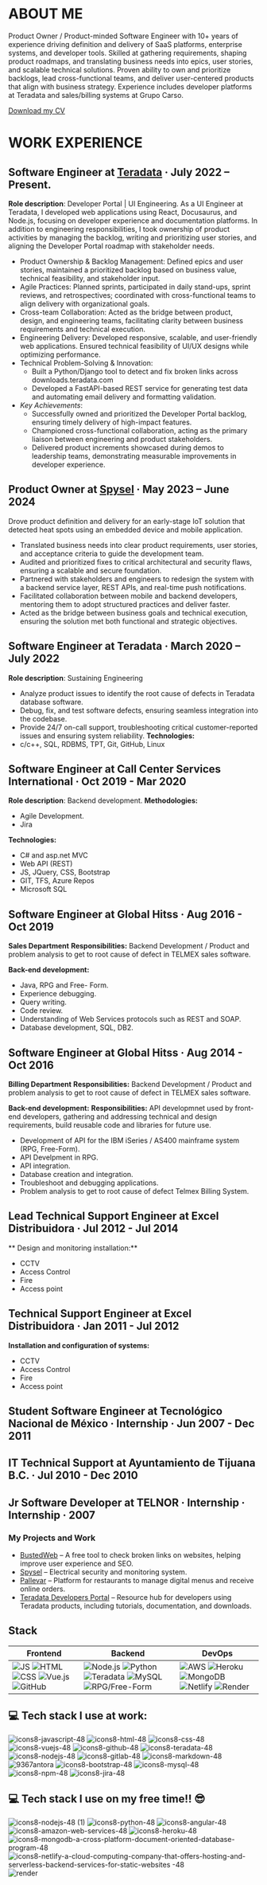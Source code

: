
# ABOUT ME 

Product Owner / Product-minded Software Engineer with 10+ years of experience driving definition and delivery of SaaS platforms, enterprise systems, and developer tools. Skilled at gathering requirements, shaping product roadmaps, and translating business needs into epics, user stories, and scalable technical solutions. Proven ability to own and prioritize backlogs, lead cross-functional teams, and deliver user-centered products that align with business strategy. Experience includes developer platforms at Teradata and sales/billing systems at Grupo Carso. 

<a href="https://github.com/ObedVega/ObedVega/blob/main/ObedVegaCV.pdf" download>Download my CV</a>

# WORK EXPERIENCE  

## Software Engineer at [Teradata](https://www.teradata.com/) · July 2022 – Present. 

**Role description**: Developer Portal | UI Engineering. 
As a UI Engineer at Teradata, I developed web applications using React, Docusaurus, and Node.js, focusing on developer experience and documentation platforms. In addition to engineering responsibilities, I took ownership of product activities by managing the backlog, writing and prioritizing user stories, and aligning the Developer Portal roadmap with stakeholder needs. 

- Product Ownership & Backlog Management: Defined epics and user stories, maintained a prioritized backlog based on business value, technical feasibility, and stakeholder input. 
- Agile Practices: Planned sprints, participated in daily stand-ups, sprint reviews, and retrospectives; coordinated with cross-functional teams to align delivery with organizational goals. 
- Cross-team Collaboration: Acted as the bridge between product, design, and engineering teams, facilitating clarity between business requirements and technical execution. 
- Engineering Delivery: Developed responsive, scalable, and user-friendly web applications. Ensured technical feasibility of UI/UX designs while optimizing performance. 
- Technical Problem-Solving & Innovation: 
  - Built a Python/Django tool to detect and fix broken links across downloads.teradata.com 
  - Developed a FastAPI-based REST service for generating test data and automating email delivery and formatting validation. 
- *Key Achievements*: 
  - Successfully owned and prioritized the Developer Portal backlog, ensuring timely delivery of high-impact features. 
  - Championed cross-functional collaboration, acting as the primary liaison between engineering and product stakeholders. 
  - Delivered product increments showcased during demos to leadership teams, demonstrating measurable improvements in developer experience.
 
## Product Owner at [Spysel](https://spysel.com/) · May 2023 – June 2024  
Drove product definition and delivery for an early-stage IoT solution that detected heat spots using an embedded device and mobile application. 
- Translated business needs into clear product requirements, user stories, and acceptance criteria to guide the development team. 
- Audited and prioritized fixes to critical architectural and security flaws, ensuring a scalable and secure foundation. 
- Partnered with stakeholders and engineers to redesign the system with a backend service layer, REST APIs, and real-time push notifications. 
- Facilitated collaboration between mobile and backend developers, mentoring them to adopt structured practices and deliver faster. 
- Acted as the bridge between business goals and technical execution, ensuring the solution met both functional and strategic objectives. 

## Software Engineer at Teradata · March 2020 – July 2022 
**Role description**: Sustaining Engineering 
- Analyze product issues to identify the root cause of defects in Teradata database software. 
- Debug, fix, and test software defects, ensuring seamless integration into the codebase. 
- Provide 24/7 on-call support, troubleshooting critical customer-reported issues and ensuring system reliability. 
**Technologies:** 
- c/c++, SQL, RDBMS, TPT, Git, GitHub, Linux 

## Software Engineer at Call Center Services International · Oct 2019 - Mar 2020 
**Role description**: Backend development.
**Methodologies:**
- Agile Development.
- Jira 

**Technologies:**
- C# and asp.net MVC
- Web API (REST)
- JS, JQuery, CSS, Bootstrap 
- GIT, TFS, Azure Repos
- Microsoft SQL

## Software Engineer at Global Hitss · Aug 2016 - Oct 2019 
**Sales Department**
**Responsibilities:** Backend Development / Product and problem analysis to get to root cause of defect in TELMEX sales software.

**Back-end development:** 
- Java, RPG and Free- Form.
- Experience debugging.
- Query writing.
- Code review.
- Understanding of Web Services protocols such as REST and SOAP.
- Database development, SQL, DB2.

## Software Engineer at Global Hitss · Aug 2014 - Oct 2016 
**Billing Department**
**Responsibilities:** Backend Development / Product and problem analysis to get to root cause of defect in TELMEX sales software.

**Back-end development:** 
**Responsibilities:** API developmnet used by front-end developers, gathering and addressing technical and design requirements, build reusable code and libraries for future use.
- Development of API for the IBM iSeries / AS400 mainframe system (RPG, Free-Form).
- API Develpment in RPG.
- API integration.
- Database creation and integration.
- Troubleshoot and debugging applications.
- Problem analysis to get to root cause of defect Telmex Billing System.

## Lead Technical Support Engineer at Excel Distribuidora · Jul 2012 - Jul 2014
** Design and monitoring installation:**
- CCTV
- Access Control
- Fire
- Access point

## Technical Support Engineer at Excel Distribuidora · Jan 2011 - Jul 2012  
**Installation and configuration of systems:**
- CCTV
- Access Control
- Fire
- Access point

## Student Software Engineer at Tecnológico Nacional de México  · Internship · Jun 2007 - Dec 2011 

## IT Technical Support at Ayuntamiento de Tijuana B.C. · Jul 2010 - Dec 2010 

## Jr Software Developer at TELNOR · Internship · Internship · 2007 

### My Projects and Work

- <a href="https://www.bustedweb.me/" target="_blank">BustedWeb</a> – A free tool to check broken links on websites, helping improve user experience and SEO.
- [Spysel](https://spysel.com/) – Electrical security and monitoring system.
- [Pallevar](https://espallevar.com/) – Platform for restaurants to manage digital menus and receive online orders.
- [Teradata Developers Portal](https://developers.teradata.com/) – Resource hub for developers using Teradata products, including tutorials, documentation, and downloads.


## Stack
| Frontend | Backend | DevOps |
|----------|---------|--------|
| ![JS](https://github.com/ObedVega/ObedVega/assets/30850480/96bd6621-1d69-477c-a228-cb2d5c8470af) ![HTML](https://github.com/ObedVega/ObedVega/assets/30850480/0f972c5c-585b-4191-b35d-b8c9a25f0fb7) ![CSS](https://github.com/ObedVega/ObedVega/assets/30850480/2a75b7a1-623e-4c12-9a65-36217e843d0c) ![Vue.js](https://github.com/ObedVega/ObedVega/assets/30850480/cbfba895-b950-4302-9f08-4a24d577c64d) ![GitHub](https://github.com/ObedVega/ObedVega/assets/30850480/827c3e71-8d39-4e7c-81d1-5659bb2deaa2) | ![Node.js](https://github.com/ObedVega/ObedVega/assets/30850480/8b00e01c-3c92-4475-955f-dddca1166f0b) ![Python](https://github.com/ObedVega/ObedVega/assets/30850480/b031e941-e566-4e8f-b657-30f901caccaa) ![Teradata](https://github.com/ObedVega/ObedVega/assets/30850480/9de032be-6d75-4caf-9f3e-731b1419e60c) ![MySQL](https://github.com/ObedVega/ObedVega/assets/30850480/12ccd1e2-8ef5-4b2c-81d9-67f36f752983) ![RPG/Free-Form](https://github.com/ObedVega/ObedVega/assets/30850480/a612a4cd-a2a4-4d6f-93d8-4372210b0e84) | ![AWS](https://github.com/ObedVega/ObedVega/assets/30850480/58df44f9-5021-4336-9fb0-0469ab8dc635) ![Heroku](https://github.com/ObedVega/ObedVega/assets/30850480/4e7772fb-3266-4c71-a436-008ad8f815f1) ![MongoDB](https://github.com/ObedVega/ObedVega/assets/30850480/b7c6f373-d88a-4b94-8cd2-5dca89de777a) ![Netlify](https://github.com/ObedVega/ObedVega/assets/30850480/b31fe35c-82e7-4db6-993b-700573fde71f) ![Render](https://github.com/ObedVega/ObedVega/assets/30850480/bd399198-fb12-426f-8504-5eed6a97ca1c) |


## :computer: Tech stack I use at work:
![icons8-javascript-48](https://github.com/ObedVega/ObedVega/assets/30850480/96bd6621-1d69-477c-a228-cb2d5c8470af)
![icons8-html-48](https://github.com/ObedVega/ObedVega/assets/30850480/0f972c5c-585b-4191-b35d-b8c9a25f0fb7)
![icons8-css-48](https://github.com/ObedVega/ObedVega/assets/30850480/2a75b7a1-623e-4c12-9a65-36217e843d0c)
![icons8-vuejs-48](https://github.com/ObedVega/ObedVega/assets/30850480/cbfba895-b950-4302-9f08-4a24d577c64d)
![icons8-github-48](https://github.com/ObedVega/ObedVega/assets/30850480/827c3e71-8d39-4e7c-81d1-5659bb2deaa2)
![icons8-teradata-48](https://github.com/ObedVega/ObedVega/assets/30850480/9de032be-6d75-4caf-9f3e-731b1419e60c)
![icons8-nodejs-48](https://github.com/ObedVega/ObedVega/assets/30850480/8b00e01c-3c92-4475-955f-dddca1166f0b)
![icons8-gitlab-48](https://github.com/ObedVega/ObedVega/assets/30850480/d43c51af-a321-4ace-a390-11d33a18daca)
![icons8-markdown-48](https://github.com/ObedVega/ObedVega/assets/30850480/5968f8d1-4d6e-4deb-b21f-776cb853c045)
![9367antora](https://github.com/ObedVega/ObedVega/assets/30850480/a612a4cd-a2a4-4d6f-93d8-4372210b0e84)
![icons8-bootstrap-48](https://github.com/ObedVega/ObedVega/assets/30850480/5d4fe858-177b-47db-a08d-2cff83f37407)
![icons8-mysql-48](https://github.com/ObedVega/ObedVega/assets/30850480/12ccd1e2-8ef5-4b2c-81d9-67f36f752983)
![icons8-npm-48](https://github.com/ObedVega/ObedVega/assets/30850480/a8b92e18-f90f-4b26-8e48-9fe3609d18db)
![icons8-jira-48](https://github.com/ObedVega/ObedVega/assets/30850480/a136b700-c312-48bd-a556-1c9d1bc3411d)


## :computer:  Tech stack I use on my free time!! :sunglasses:
![icons8-nodejs-48 (1)](https://github.com/ObedVega/ObedVega/assets/30850480/5a1214e0-3ed6-40cd-b64c-30e68748b224)
![icons8-python-48](https://github.com/ObedVega/ObedVega/assets/30850480/b031e941-e566-4e8f-b657-30f901caccaa)
![icons8-angular-48](https://github.com/ObedVega/ObedVega/assets/30850480/c8578f56-c969-4dcd-9cf8-df539430bb50)
![icons8-amazon-web-services-48](https://github.com/ObedVega/ObedVega/assets/30850480/58df44f9-5021-4336-9fb0-0469ab8dc635)
![icons8-heroku-48](https://github.com/ObedVega/ObedVega/assets/30850480/4e7772fb-3266-4c71-a436-008ad8f815f1)
![icons8-mongodb-a-cross-platform-document-oriented-database-program-48](https://github.com/ObedVega/ObedVega/assets/30850480/b7c6f373-d88a-4b94-8cd2-5dca89de777a)
![icons8-netlify-a-cloud-computing-company-that-offers-hosting-and-serverless-backend-services-for-static-websites -48](https://github.com/ObedVega/ObedVega/assets/30850480/b31fe35c-82e7-4db6-993b-700573fde71f)
![render](https://github.com/ObedVega/ObedVega/assets/30850480/bd399198-fb12-426f-8504-5eed6a97ca1c)

